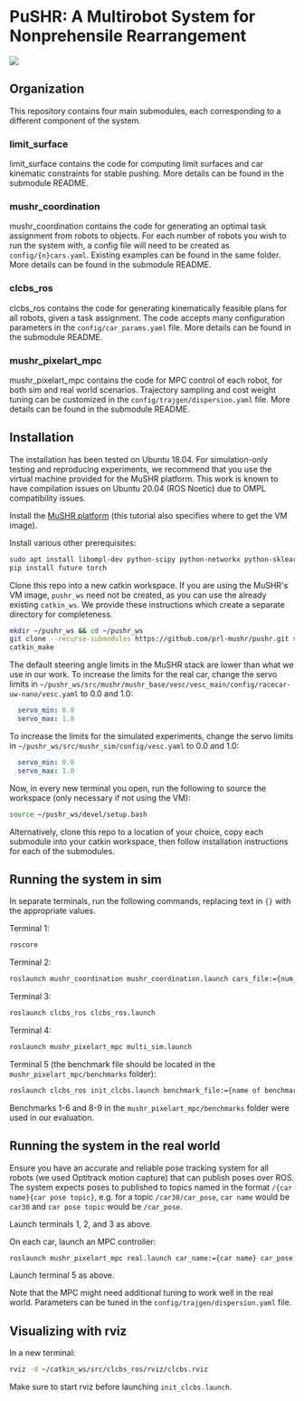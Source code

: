 # PuSHR: A Multirobot System for Nonprehensile Rearrangement

![](https://github.com/prl-mushr/pushr/blob/master/mushr.gif)

## Organization

This repository contains four main submodules, each corresponding to a different component of the system.

### limit_surface

limit_surface contains the code for computing limit surfaces and car kinematic constraints for stable pushing. More details can be found in the submodule README.

### mushr_coordination

mushr_coordination contains the code for generating an optimal task assignment from robots to objects. For each number of robots you wish to run the system with, a config file will need to be created as `config/{n}cars.yaml`. Existing examples can be found in the same folder. More details can be found in the submodule README.

### clcbs_ros

clcbs_ros contains the code for generating kinematically feasible plans for all robots, given a task assignment. The code accepts many configuration parameters in the `config/car_params.yaml` file. More details can be found in the submodule README.

### mushr_pixelart_mpc

mushr_pixelart_mpc contains the code for MPC control of each robot, for both sim and real world scenarios. Trajectory sampling and cost weight tuning can be customized in the `config/trajgen/dispersion.yaml` file. More details can be found in the submodule README.

## Installation

The installation has been tested on Ubuntu 18.04. For simulation-only testing and reproducing experiments, we recommend that you use the virtual machine provided for the MuSHR platform. This work is known to have compilation issues on Ubuntu 20.04 (ROS Noetic) due to OMPL compatibility issues.

Install the [MuSHR platform](https://mushr.io/tutorials/quickstart/) (this tutorial also specifies where to get the VM image).

Install various other prerequisites:

```bash
sudo apt install libompl-dev python-scipy python-networkx python-sklearn
pip install future torch
```

Clone this repo into a new catkin workspace. If you are using the MuSHR's VM image, `pushr_ws` need not be created, as you can use the already existing `catkin_ws`. We provide these instructions which create a separate directory for completeness.

```bash
mkdir ~/pushr_ws && cd ~/pushr_ws
git clone --recurse-submodules https://github.com/prl-mushr/pushr.git src
catkin_make
```

The default steering angle limits in the MuSHR stack are lower than what we use in our work. To increase the limits for the real car, change the servo limits in `~/pushr_ws/src/mushr/mushr_base/vesc/vesc_main/config/racecar-uw-nano/vesc.yaml` to 0.0 and 1.0:

```yaml
  servo_min: 0.0
  servo_max: 1.0
```

To increase the limits for the simulated experiments, change the servo limits in `~/pushr_ws/src/mushr_sim/config/vesc.yaml` to 0.0 and 1.0:

```yaml
  servo_min: 0.0
  servo_max: 1.0
```

Now, in every new terminal you open, run the following to source the workspace (only necessary if not using the VM):

```bash
source ~/pushr_ws/devel/setup.bash
```

Alternatively, clone this repo to a location of your choice, copy each submodule into your catkin workspace, then follow installation instructions for each of the submodules.

## Running the system in sim

In separate terminals, run the following commands, replacing text in `{}` with the appropriate values.

Terminal 1:

```bash
roscore
```

Terminal 2:

```bash
roslaunch mushr_coordination mushr_coordination.launch cars_file:={num_cars}cars.yaml
```

Terminal 3:

```bash
roslaunch clcbs_ros clcbs_ros.launch
```

Terminal 4:

```bash
roslaunch mushr_pixelart_mpc multi_sim.launch
```

Terminal 5 (the benchmark file should be located in the `mushr_pixelart_mpc/benchmarks` folder):

```bash
roslaunch clcbs_ros init_clcbs.launch benchmark_file:={name of benchmark_file.yaml}
```

Benchmarks 1-6 and 8-9 in the `mushr_pixelart_mpc/benchmarks` folder were used in our evaluation.

## Running the system in the real world

Ensure you have an accurate and reliable pose tracking system for all robots (we used Optitrack motion capture) that can publish poses over ROS. The system expects poses to published to topics named in the format `/{car name}{car pose topic}`, e.g. for a topic `/car30/car_pose`, `car name` would be `car30` and `car pose topic` would be `/car_pose`.

Launch terminals 1, 2, and 3 as above.

On each car, launch an MPC controller:

```bash
roslaunch mushr_pixelart_mpc real.launch car_name:={car name} car_pose:={car pose topic}
```

Launch terminal 5 as above.

Note that the MPC might need additional tuning to work well in the real world. Parameters can be tuned in the `config/trajgen/dispersion.yaml` file.

## Visualizing with rviz

In a new terminal:

```bash
rviz -d ~/catkin_ws/src/clcbs_ros/rviz/clcbs.rviz
```

Make sure to start rviz before launching `init_clcbs.launch`.
